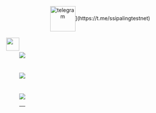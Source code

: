 
  <div align="center">
 <img align="center" <img align="center" src='https://user-images.githubusercontent.com/44331529/190991712-4d6212ff-3a9d-422d-8b33-739ac76c00d8.png' alt='telegram' height='68'>](https://t.me/ssipalingtestnet)
<br />
<br />
  </div>
</div>
 <div align="center">
  <div style="display: flex; align-items: flex-start;">
 <img align="top" src="https://komarev.com/ghpvc/?username=sipalingtestnet&color=brightgreen" height='35'/>
<br />
   
   <div align="center">
 

 
# ![](https://github-readme-stats.vercel.app/api/top-langs/?username=sipalingtestnet&theme=dark&hide_border=false&include_all_commits=true&count_private=true&layout=compact)<br/>
# ![](https://github-readme-stats.vercel.app/api?username=sipalingtestnet&theme=dark&hide_border=false&include_all_commits=true&count_private=true)<br/>
# ![](https://github-readme-streak-stats.herokuapp.com/?user=sipalingtestnet&theme=dark&hide_border=false)<br/>


---


<!-- Proudly created with GPRM ( https://gprm.itsvg.in ) -->
